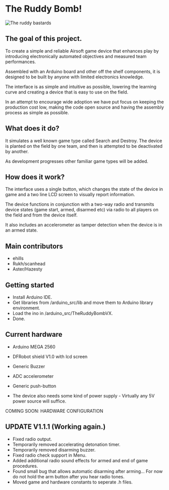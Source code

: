 # The Ruddy Bomb!

![The ruddy bastards](http://rub.printmighty.co.nz/assets/Uploads/_resampled/xSetWidth846-webstorebanner4.png.pagespeed.ic.LG9ZfQe-v2.png)

## The goal of this project.

To create a simple and reliable Airsoft game device that enhances play by introducing electronically automated objectives and measured team performances.  

Assembled with an Arduino board and other off the shelf components, it is designed to be built by anyone with limited electronics knowledge. 

The interface is as simple and intuitive as possible, lowering the learning curve and creating a device that is easy to use on the field.

In an attempt to encourage wide adoption we have put focus on keeping the production cost low, making the code open source and having the assembly process as simple as possible.

## What does it do?

It simulates a well known game type called Search and Destroy. The device is planted on the field by one team, and then is attempted to be deactivated by another.

As development progresses other familiar game types will be added.

## How does it work?

The interface uses a single button, which changes the state of the device in game and a two line LCD screen to visually report information.

The device functions in conjunction with a two-way radio and transmits device states (game start, armed, disarmed etc) via radio to all players on the field and from the device itself.

It also includes an accelerometer as tamper detection when the device is in an armed state.

## Main contributors

- ehills
- Rukh/scanhead
- Aster/Hazesty

## Getting started

-  Install Arduino IDE.
-  Get libraries from /arduino_src/lib and move them to Arduino library environment.
-  Load the ino in /arduino_src/TheRuddyBombVX.
-  Done.

## Current hardware
- Arduino MEGA 2560
- DFRobot shield V1.0 with lcd screen
- Generic Buzzer
- ADC accelerometer
- Generic push-button

- The device also needs some kind of power supply - Virtually any 5V power source will suffice.

COMING SOON: HARDWARE CONFIGURATION

## UPDATE V1.1.1 (Working again.)

- Fixed radio output.
- Temporarily removed accelerating detonation timer.
- Temporarily removed disarming buzzer.
- Fixed radio check support in Menu.
- Added additional radio sound effects for armed and end of game procedures.
- Found small bug that allows automatic disarming after arming... For now do not hold the arm button after you hear radio tones.
- Moved game and hardware constants to seperate .h files.
